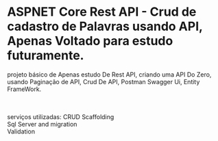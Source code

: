 # ASPNET Core Rest API - Crud de cadastro de Palavras usando API, Apenas Voltado para estudo futuramente.

projeto básico de Apenas estudo De Rest API, criando uma API Do Zero, usando Paginação de API, Crud De API, Postman
Swagger Ui,  Entity FrameWork.



<br />
<br />
serviços utilizadas:
CRUD Scaffolding</br>
Sql Server and migration</br>
Validation</br>
